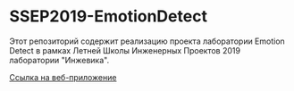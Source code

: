 # SSEP2019-EmotionDetect
Этот репозиторий содержит реализацию проекта лаборатории Emotion Detect в рамках Летней Школы Инженерных Проектов 2019 лаборатории "Инжевика".

[Ссылка на веб-приложение](https://emotion-detect-2019.herokuapp.com/)
